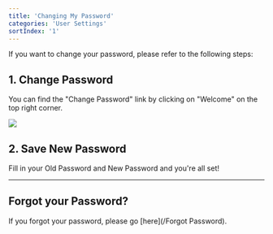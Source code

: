 ```yaml
---
title: 'Changing My Password'
categories: 'User Settings'
sortIndex: '1'
---
```

If you want to change your password, please refer to the following steps:

## 1. Change Password

You can find the "Change Password" link by clicking on "Welcome" on the top right corner.

![](https://cloud.githubusercontent.com/assets/26155270/23739467/e5308fac-04d9-11e7-9e68-c0ae85c0a899.jpg)

## 2. Save New Password

Fill in your Old Password and New Password and you're all set!

------

## Forgot your Password?

If you forgot your password, please go [here](/Forgot Password).